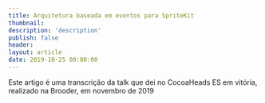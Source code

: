 ```yaml
---
title: Arquitetura baseada em eventos para SpriteKit
thumbnail: 
description: 'description'
publish: false
header: 
layout: article
date: 2019-10-25 00:00:00
---
```


Este artigo é uma transcrição da talk que dei no CocoaHeads ES em vitória, realizado na Brooder, em novembro de 2019
